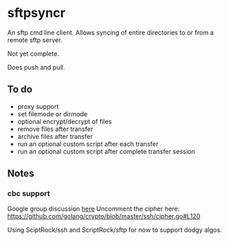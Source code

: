 # sftpsyncr

An sftp cmd line client.
Allows syncing of entire directories to or from a remote sftp server.

Not yet complete.

Does push and pull.

## To do
* proxy support
* set filemode or dirmode
* optional encrypt/decrypt of files
* remove files after transfer
* archive files after transfer
* run an optional custom script after each transfer
* run an optional custom script after complete transfer session

## Notes

### cbc support

Google group discussion [here](https://groups.google.com/forum/#!topic/Golang-nuts/J2XCsTsNQ9o)
Uncomment the cipher here:  https://github.com/golang/crypto/blob/master/ssh/cipher.go#L120

Using SciptRock/ssh and ScriptRock/sftp for now to support dodgy algos.


